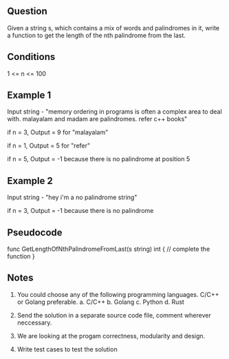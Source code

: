 ## Question

Given a string s, which contains a mix of words and palindromes in it, write a function to get the length of the nth palindrome from the last.

## Conditions

1 <= n <= 100

## Example 1

Input string - "memory ordering in programs is often a complex area to deal with. malayalam and madam are palindromes. refer c++ books"

if n = 3,
Output = 9 for "malayalam"

if n = 1,
Output = 5 for "refer"

if n = 5,
Output = -1 because there is no palindrome at position 5

## Example 2

Input string - "hey i'm a no palindrome string"

if n = 3,
Output = -1 because there is no palindrome

## Pseudocode

func GetLengthOfNthPalindromeFromLast(s string) int {
// complete the function
}

## Notes

1. You could choose any of the following programming languages. C/C++ or Golang preferable.
   a. C/C++
   b. Golang
   c. Python
   d. Rust

2. Send the solution in a separate source code file, comment wherever neccessary.

3. We are looking at the progam correctness, modularity and design.

4. Write test cases to test the solution